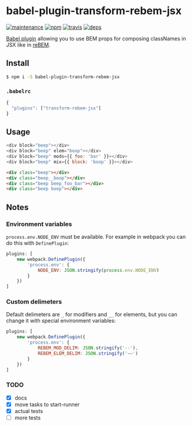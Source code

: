 # babel-plugin-transform-rebem-jsx

[![maintenance](https://img.shields.io/badge/maintained-no-red.svg?style=flat-square)](http://unmaintained.tech)
[![npm](https://img.shields.io/npm/v/babel-plugin-transform-rebem-jsx.svg?style=flat-square)](https://www.npmjs.com/package/babel-plugin-transform-rebem-jsx)
[![travis](http://img.shields.io/travis/rebem/rebem-jsx.svg?style=flat-square)](https://travis-ci.org/rebem/rebem-jsx)
[![deps](http://img.shields.io/david/rebem/rebem-jsx.svg?style=flat-square)](https://david-dm.org/rebem/rebem-jsx)

[Babel plugin](https://babeljs.io/docs/plugins/) allowing you to use BEM props for composing classNames in JSX like in [reBEM](https://github.com/rebem/rebem).

## Install

```sh
$ npm i -S babel-plugin-transform-rebem-jsx
```

### `.babelrc`

```js
{
  "plugins": ["transform-rebem-jsx"]
}
```

## Usage

```js
<div block="beep"></div>
<div block="beep" elem="boop"></div>
<div block="beep" mods={{ foo: 'bar' }}></div>
<div block="beep" mix={{ block: 'boop' }}></div>
```

```html
<div class="beep"></div>
<div class="beep__boop"></div>
<div class="beep beep_foo_bar"></div>
<div class="beep boop"></div>
```

## Notes

### Environment variables

`process.env.NODE_ENV` must be available. For example in webpack you can do this with `DefinePlugin`:

```js
plugins: [
    new webpack.DefinePlugin({
        'process.env': {
            NODE_ENV: JSON.stringify(process.env.NODE_ENV)
        }
    })
]
```

### Custom delimeters

Default delimeters are `_` for modifiers and `__` for elements, but you can change it with special environment variables:

```js
plugins: [
    new webpack.DefinePlugin({
        'process.env': {
            REBEM_MOD_DELIM: JSON.stringify('--'),
            REBEM_ELEM_DELIM: JSON.stringify('~~')
        }
    })
]
```

### TODO
- [x] docs
- [x] move tasks to start-runner
- [x] actual tests
- [ ] more tests
